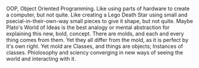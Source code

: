 OOP, Object Oriented Programming.
Like using parts of hardware to create a computer, but not quite.
Like creating a Lego Death Star using small and psecial-in-their-own-way small pieces to give it shape, but not quite.
Maybe Plato's World of Ideas is the best analogy or mental abstraction for explaining this new, bold, concept.
There are molds, and each and every thing comes from them. Yet they all differ from the mold, as it is perfect by it's own right.
Yet mold are Classes, and things are objects; Instances of classes. 
Phiolosophy and sciency converging in new ways of seeing the world and interacting with it.
